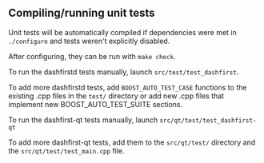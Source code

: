 Compiling/running unit tests
------------------------------------

Unit tests will be automatically compiled if dependencies were met in `./configure`
and tests weren't explicitly disabled.

After configuring, they can be run with `make check`.

To run the dashfirstd tests manually, launch `src/test/test_dashfirst`.

To add more dashfirstd tests, add `BOOST_AUTO_TEST_CASE` functions to the existing
.cpp files in the `test/` directory or add new .cpp files that
implement new BOOST_AUTO_TEST_SUITE sections.

To run the dashfirst-qt tests manually, launch `src/qt/test/test_dashfirst-qt`

To add more dashfirst-qt tests, add them to the `src/qt/test/` directory and
the `src/qt/test/test_main.cpp` file.
